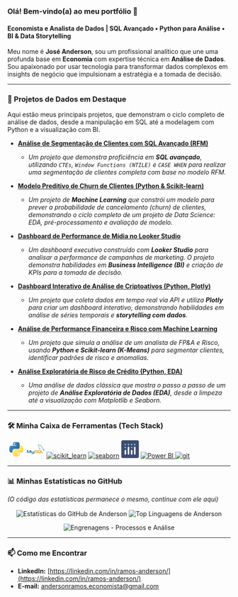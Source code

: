### Olá! Bem-vindo(a) ao meu portfólio 👋

#### Economista e Analista de Dados | SQL Avançado • Python para Análise • BI & Data Storytelling

Meu nome é **José Anderson**, sou um profissional analítico que une uma profunda base em **Economia** com expertise técnica em **Análise de Dados**. Sou apaixonado por usar tecnologia para transformar dados complexos em insights de negócio que impulsionam a estratégia e a tomada de decisão.

---

### 🚀 Projetos de Dados em Destaque

Aqui estão meus principais projetos, que demonstram o ciclo completo de análise de dados, desde a manipulação em SQL até a modelagem com Python e a visualização com BI.

-   **[Análise de Segmentação de Clientes com SQL Avançado (RFM)](https://github.com/ramos-anderson/projeto-sql-rfm-ecommerce)**
    -   *Um projeto que demonstra proficiência em **SQL avançado**, utilizando `CTEs`, `Window Functions (NTILE)` e `CASE WHEN` para realizar uma segmentação de clientes completa com base no modelo RFM.*

-   **[Modelo Preditivo de Churn de Clientes (Python & Scikit-learn)](https://github.com/ramos-anderson/modelo-previsao-churn-python)**
    -   *Um projeto de **Machine Learning** que constrói um modelo para prever a probabilidade de cancelamento (churn) de clientes, demonstrando o ciclo completo de um projeto de Data Science: EDA, pré-processamento e avaliação de modelo.*

-   **[Dashboard de Performance de Mídia no Looker Studio](https://lookerstudio.google.com/reporting/982cb5f8-d61b-4de7-8702-fd988392d359)**
    -   *Um dashboard executivo construído com **Looker Studio** para analisar a performance de campanhas de marketing. O projeto demonstra habilidades em **Business Intelligence (BI)** e criação de KPIs para a tomada de decisão.*

-   **[Dashboard Interativo de Análise de Criptoativos (Python, Plotly)](https://github.com/ramos-anderson/dashboard-analise-cripto)**
    -   *Um projeto que coleta dados em tempo real via API e utiliza **Plotly** para criar um dashboard interativo, demonstrando habilidades em análise de séries temporais e **storytelling com dados**.*

-   **[Análise de Performance Financeira e Risco com Machine Learning](https://github.com/ramos-anderson/projeto-analise-bank)**
    -   *Um projeto que simula a análise de um analista de FP&A e Risco, usando **Python e Scikit-learn (K-Means)** para segmentar clientes, identificar padrões de risco e anomalias.*

-   **[Análise Exploratória de Risco de Crédito (Python, EDA)](https://github.com/ramos-anderson/analise-risco-credito-python)**
    -   *Uma análise de dados clássica que mostra o passo a passo de um projeto de **Análise Exploratória de Dados (EDA)**, desde a limpeza até a visualização com Matplotlib e Seaborn.*

---

### 🛠️ Minha Caixa de Ferramentas (Tech Stack)

<p align="left">
  <a href="https://www.python.org" target="_blank" rel="noreferrer"><img src="https://raw.githubusercontent.com/devicons/devicon/master/icons/python/python-original.svg" alt="python" width="40" height="40"/></a>
  <a href="https://www.mysql.com/" target="_blank" rel="noreferrer"><img src="https://raw.githubusercontent.com/devicons/devicon/master/icons/mysql/mysql-original-wordmark.svg" alt="mysql" width="40" height="40"/></a>
  <a href="https://scikit-learn.org/" target="_blank" rel="noreferrer"><img src="https://upload.wikimedia.org/wikipedia/commons/0/05/Scikit_learn_logo_small.svg" alt="scikit_learn" width="40" height="40"/></a>
  <a href="https://seaborn.pydata.org/" target="_blank" rel="noreferrer"><img src="https://seaborn.pydata.org/_images/logo-mark-lightbg.svg" alt="seaborn" width="40" height="40"/></a>
  <a href="https://plotly.com/" target="_blank" rel="noreferrer"><img src="https://raw.githubusercontent.com/devicons/devicon/master/icons/plotly/plotly-original.svg" alt="plotly" width="40" height="40"/></a>
 <a href="https://powerbi.microsoft.com/en-us/" target="_blank" rel="noreferrer"><img src="https://upload.wikimedia.org/wikipedia/commons/c/cf/New_Power_BI_Logo.svg" alt="Power BI" width="40" height="40"/>
  <a href="https://git-scm.com/" target="_blank" rel="noreferrer"><img src="https://www.vectorlogo.zone/logos/git-scm/git-scm-icon.svg" alt="git" width="40" height="40"/></a>
</p>

---

### 📊 Minhas Estatísticas no GitHub

*(O código das estatísticas permanece o mesmo, continue com ele aqui)*
<p align="center">
  <img align="center" src="https://github-readme-stats.vercel.app/api?username=ramos-anderson&show_icons=true&theme=dracula&include_all_commits=true&count_private=true" alt="Estatísticas do GitHub de Anderson"/>
  <img align="center" src="https://github-readme-stats.vercel.app/api/top-langs/?username=ramos-anderson&layout=compact&langs_count=7&theme=dracula" alt="Top Linguagens de Anderson"/>
</p>
<p align="center">
  <img src="https://art.ngfiles.com/images/1600000/1600182_pinkmoth_more-gear-gif.gif?f1611153196" alt="Engrenagens - Processos e Análise" width="400">
</p>

---

### 📫 Como me Encontrar

-   **LinkedIn:** [https://linkedin.com/in/ramos-anderson/](https://linkedin.com/in/ramos-anderson/)
-   **E-mail:** andersonramos.economista@gmail.com

<!--
**ramos-anderson/ramos-anderson** is a ✨ _special_ ✨ repository because its `README.md` (this file) appears on your GitHub profile.

Here are some ideas to get you started:

- 🔭 I’m currently working on ...
- 🌱 I’m currently learning ...
- 👯 I’m looking to collaborate on ...
- 🤔 I’m looking for help with ...
- 💬 Ask me about ...
- 📫 How to reach me: ...
- 😄 Pronouns: ...
- ⚡ Fun fact: ...
-->
